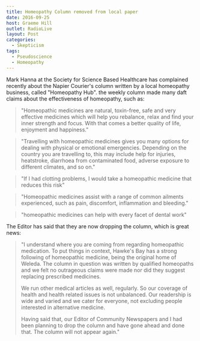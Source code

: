 ```yaml
---
title: Homeopathy Column removed from local paper
date: 2016-09-25
host: Graeme Hill
outlet: RadioLive
layout: Post
categories:
  - Skepticism
tags:
  - Pseudoscience
  - Homeopathy
---
```


Mark Hanna at the Society for Science Based Healthcare has complained recently about the Napier Courier's column written by a local homeopathy business, called "Homeopathy Hub". the weekly column made many daft claims about the effectiveness of homeopathy, such as:

<!-- more -->

> "Homeopathic medicines are natural, toxin-free, safe and very effective medicines which will help you rebalance, relax and find your inner strength and focus. With that comes a better quality of life, enjoyment and happiness."

> "Travelling with homeopathic medicines gives you many options for dealing with physical or emotional emergencies. Depending on the country you are travelling to, this may include help for injuries, heatstroke, diarrhoea from contaminated food, adverse exposure to different climates, and so on."

> "If I had clotting problems, I would take a homeopathic medicine that reduces this risk"

> "Homeopathic medicines assist with a range of common ailments experienced, such as pain, discomfort, inflammation and bleeding."

> "homeopathic medicines can help with every facet of dental work"

The Editor has said that they are now dropping the column, which is great news:

> "I understand where you are coming from regarding homeopathic medication. To put things in context, Hawke's Bay has a strong following of homeopathic medicine, being the original home of Weleda. The column in question was written by qualified homeopaths and we felt no outrageous claims were made nor did they suggest replacing prescribed medicines.
>
> We run other medical articles as well, regularly. So our coverage of health and health related issues is not unbalanced. Our readership is wide and varied and we cater for everyone, not excluding people interested in alternative medicine.
>
> Having said that, our Editor of Community Newspapers and I had been planning to drop the column and have gone ahead and done that. The column will not appear again."
